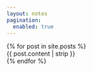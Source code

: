 ```yaml
---
layout: notes
pagination:
  enabled: true
---
```


<div class="post-list">
{% for post in site.posts %}
      <div class="note-content">{{ post.content | strip }}
      <!-- <div class="note-meta"> -->
        <!-- <span class="note-date">{{ post.date | date: "%y%m%d" }}</span>
        {% if post.source %}
          <span class="note-source">
            {{ post.source }}
          </span>
        {% endif %} -->
        </div>
      <!-- </div> -->
{% endfor %}
</div> 